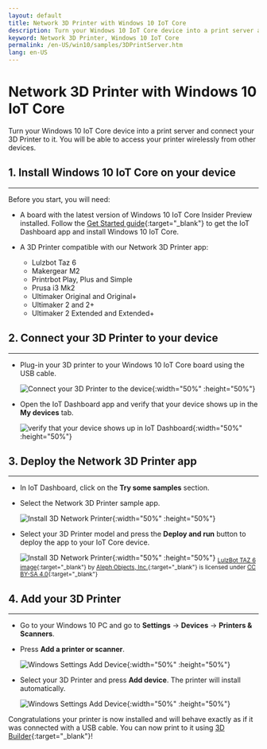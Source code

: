 ```yaml
---
layout: default
title: Network 3D Printer with Windows 10 IoT Core
description: Turn your Windows 10 IoT Core device into a print server and connect your 3D Printer to it. You will be able to access your printer wirelessly from other devices.
keyword: Network 3D Printer, Windows 10 IoT Core
permalink: /en-US/win10/samples/3DPrintServer.htm
lang: en-US
---
```


# Network 3D Printer with Windows 10 IoT Core

Turn your Windows 10 IoT Core device into a print server and connect your 3D Printer to it. You will be able to access your printer wirelessly from other devices.

## 1. Install Windows 10 IoT Core on your device
___
Before you start, you will need:

* A board with the latest version of Windows 10 IoT Core Insider Preview installed. Follow the [Get Started guide]({{site.baseurl}}/{{page.lang}}/GetStarted.htm){:target="_blank"} to get the IoT Dashboard app and install Windows 10 IoT Core.
* A 3D Printer compatible with our Network 3D Printer app:

    * Lulzbot Taz 6
    * Makergear M2
    * Printrbot Play, Plus and Simple
    * Prusa i3 Mk2
    * Ultimaker Original and Original+
    * Ultimaker 2 and 2+
    * Ultimaker 2 Extended and Extended+

## 2. Connect your 3D Printer to your device
___
* Plug-in your 3D printer to your Windows 10 IoT Core board using the USB cable.

    ![Connect your 3D Printer to the device]({{site.baseurl}}/Resources/images/3dprint/connect-3d-printer.png){:width="50%" :height="50%"}

* Open the IoT Dashboard app and verify that your device shows up in the **My devices** tab.

    ![verify that your device shows up in IoT Dashboard]({{site.baseurl}}/Resources/images/3dprint/dashboard-mydevices.png){:width="50%" :height="50%"}

## 3. Deploy the Network 3D Printer app
___
* In IoT Dashboard, click on the **Try some samples** section.
* Select the Network 3D Printer sample app.

    ![Install 3D Network Printer]({{site.baseurl}}/Resources/images/3dprint/dashboard-samples.png){:width="50%" :height="50%"}


* Select your 3D Printer model and press the **Deploy and run** button to deploy the app to your IoT Core device. 

    ![Install 3D Network Printer]({{site.baseurl}}/Resources/images/3dprint/dashboard-app.png){:width="50%" :height="50%"}
    <sub>[LulzBot TAZ 6 image](http://devel.lulzbot.com/TAZ/Olive/photos/TAZ_6_Angle_v2_Transparent.png){:target="_blank"} by [Aleph Objects, Inc.](https://www.alephobjects.com/){:target="_blank"} is licensed under [CC BY-SA 4.0](https://creativecommons.org/licenses/by-sa/4.0/){:target="_blank"}</sub>
    
## 4. Add your 3D Printer
___
* Go to your Windows 10 PC and go to **Settings** -> **Devices** -> **Printers & Scanners**.
* Press **Add a printer or scanner**.

    ![Windows Settings Add Device]({{site.baseurl}}/Resources/images/3dprint/add-printer.png){:width="50%" :height="50%"}

* Select your 3D Printer and press **Add device**. The printer will install automatically.

    ![Windows Settings Add Device]({{site.baseurl}}/Resources/images/3dprint/add-device.png){:width="50%" :height="50%"}

Congratulations your printer is now installed and will behave exactly as if it was connected with a USB cable.
You can now print to it using [3D Builder](https://msdn.microsoft.com/windows/hardware/mt561568.aspx){:target="_blank"}!
